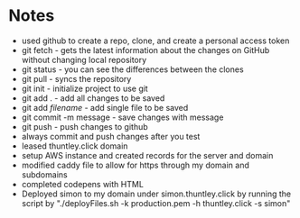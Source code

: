# Notes
* used github to create a repo, clone, and create a personal access token
* git fetch - gets the latest information about the changes on GitHub without changing local repository
* git status - you can see the differences between the clones
* git pull - syncs the repository
* git init - initialize project to use git
* git add . - add all changes to be saved
* git add *filename* - add single file to be saved
* git commit -m message - save changes with message
* git push - push changes to github
* always commit and push changes after you test
* leased thuntley.click domain
* setup AWS instance and created records for the server and domain
* modified caddy file to allow for https through my domain and subdomains
* completed codepens with HTML
* Deployed simon to my domain under simon.thuntley.click by running the script by "./deployFiles.sh -k production.pem -h thuntley.click -s simon"
